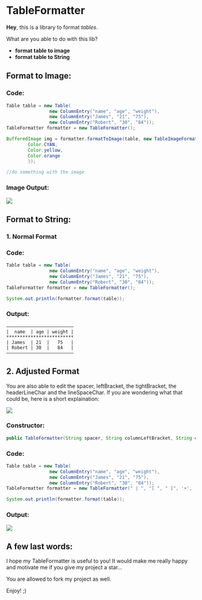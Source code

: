 # TableFormatter
**Hey**, 
this is a library to format _tables_. 

What are you able to do with this lib?
* **format table to image**
* **format table to String** 

## Format to Image:

### Code:

```java
Table table = new Table(
                new ColumnEntry("name", "age", "weight"),
                new ColumnEntry("James", "21", "75"),
                new ColumnEntry("Robert", "30", "84"));
TableFormatter formatter = new TableFormatter();

BufferedImage img = formatter.formatToImage(table, new TableImageFormat(
        Color.CYAN,
        Color.yellow,
        Color.orange
        ));

//do something with the image

```

### Image Output:

![](https://s20.directupload.net/images/220306/xijp7tk7.png)



## Format to String:



### 1. Normal Format


### Code:

```java
Table table = new Table(
                new ColumnEntry("name", "age", "weight"),
                new ColumnEntry("James", "21", "75"),
                new ColumnEntry("Robert", "30", "84"));
TableFormatter formatter = new TableFormatter();

System.out.println(formatter.format(table));
```

### Output:
```
—————————————————————————
|  name  | age | weight |
*************************
| James  | 21  |   75   |
| Robert | 30  |   84   |
—————————————————————————
```

                
## 2. Adjusted Format
You are also able to edit the spacer, leftBracket, the tightBracket, the headerLineChar and the lineSpaceChar.
If you are wondering what that could be, here is a short explaination:

![](https://gcdnb.pbrd.co/images/vE0IKLpQrn0D.jpg?o=1)





### Constructor:
```java
public TableFormatter(String spacer, String columnLeftBracket, String columnRightBracket, char headerValuesSpacerChar, char lineValuesSpaceChar)
```

### Code:
```java
Table table = new Table(
                new ColumnEntry("name", "age", "weight"),
                new ColumnEntry("James", "21", "75"),
                new ColumnEntry("Robert", "30", "84"));
TableFormatter formatter = new TableFormatter(" | ", "[ ", " ]", '+', '-');

System.out.println(formatter.format(table));


```

### Output:

![](https://s20.directupload.net/images/220306/wr73kox6.png)




## A few last words:
I hope my TableFormatter is useful to you! It would make me really happy and motivate me if you give my project a star...

You are allowed to fork my project as well.

Enjoy! ;)